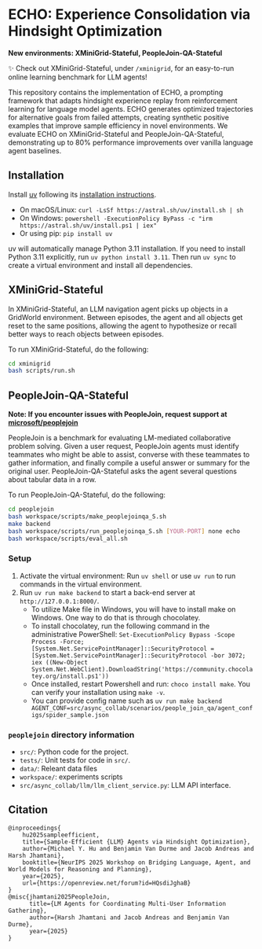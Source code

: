 # ECHO: Experience Consolidation via Hindsight Optimization

**New environments: XMiniGrid-Stateful, PeopleJoin-QA-Stateful**

✨ Check out XMiniGrid-Stateful, under `/xminigrid`, for an easy-to-run online learning benchmark for LLM agents!

This repository contains the implementation of ECHO, a prompting framework that adapts hindsight experience replay from reinforcement learning for language model agents. ECHO generates optimized trajectories for alternative goals from failed attempts, creating synthetic positive examples that improve sample efficiency in novel environments. We evaluate ECHO on XMiniGrid-Stateful and PeopleJoin-QA-Stateful, demonstrating up to 80% performance improvements over vanilla language agent baselines.

## Installation
Install [uv](https://docs.astral.sh/uv/) following its [installation instructions](https://docs.astral.sh/uv/getting-started/installation/).
   - On macOS/Linux: `curl -LsSf https://astral.sh/uv/install.sh | sh`
   - On Windows: `powershell -ExecutionPolicy ByPass -c "irm https://astral.sh/uv/install.ps1 | iex"`
   - Or using pip: `pip install uv`

uv will automatically manage Python 3.11 installation. If you need to install Python 3.11 explicitly, run `uv python install 3.11`.    Then run `uv sync` to create a virtual environment and install all dependencies.

## XMiniGrid-Stateful

In XMiniGrid-Stateful, an LLM navigation agent picks up objects in a GridWorld environment. Between episodes, the agent and all objects get reset to the same positions, allowing the agent to hypothesize or recall better ways to reach objects between episodes.

To run XMiniGrid-Stateful, do the following:
```bash
cd xminigrid
bash scripts/run.sh
```

## PeopleJoin-QA-Stateful

**Note: If you encounter issues with PeopleJoin, request support at [microsoft/peoplejoin](https://github.com/microsoft/peoplejoin)**

PeopleJoin is a benchmark for evaluating LM-mediated collaborative problem solving. Given a user request, PeopleJoin agents must identify teammates who might be able to assist, converse with these teammates to gather information, and finally compile a useful answer or summary for the original user. PeopleJoin-QA-Stateful asks the agent several questions about tabular data in a row.

To run PeopleJoin-QA-Stateful, do the following:
```bash
cd peoplejoin
bash workspace/scripts/make_peoplejoinqa_S.sh
make backend
bash workspace/scripts/run_peoplejoinqa_S.sh [YOUR-PORT] none echo
bash workspace/scripts/eval_all.sh
```

### Setup

1. Activate the virtual environment:
   Run `uv shell` or use `uv run` to run commands in the virtual environment.
2. Run `uv run make backend` to start a back-end server at `http://127.0.0.1:8000/`.
    - To utilize Make file in Windows, you will have to install make on Windows. One way to do that is through chocolatey.
    - To install chocolatey, run the following command in the administrative PowerShell:
   `Set-ExecutionPolicy Bypass -Scope Process -Force; [System.Net.ServicePointManager]::SecurityProtocol = [System.Net.ServicePointManager]::SecurityProtocol -bor 3072; iex ((New-Object System.Net.WebClient).DownloadString('https://community.chocolatey.org/install.ps1'))`
    - Once installed, restart Powershell and run: `choco install make`. You can verify your installation using `make -v`.
    - You can provide config name such as `uv run make backend AGENT_CONF=src/async_collab/scenarios/people_join_qa/agent_configs/spider_sample.json`


### `peoplejoin` directory information
- `src/`: Python code for the project.
- `tests/`: Unit tests for code in `src/`.
- `data/`: Releant data files
- `workspace/`: experiments scripts
- `src/async_collab/llm/llm_client_service.py`: LLM API interface. 


## Citation
```
@inproceedings{
    hu2025sampleefficient,
    title={Sample-Efficient {LLM} Agents via Hindsight Optimization},
    author={Michael Y. Hu and Benjamin Van Durme and Jacob Andreas and Harsh Jhamtani},
    booktitle={NeurIPS 2025 Workshop on Bridging Language, Agent, and World Models for Reasoning and Planning},
    year={2025},
    url={https://openreview.net/forum?id=HQsdiJghaB}
}
@misc{jhamtani2025PeopleJoin,
      title={LM Agents for Coordinating Multi-User Information Gathering}, 
      author={Harsh Jhamtani and Jacob Andreas and Benjamin Van Durme},
      year={2025}
}
```
